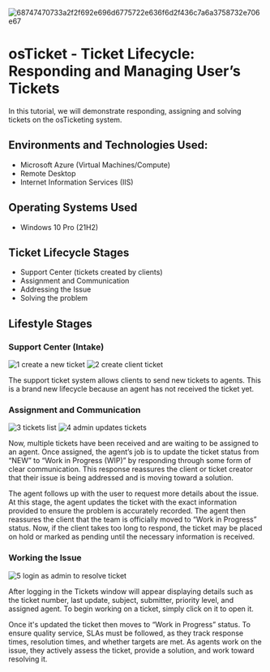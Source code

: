 ![68747470733a2f2f692e696d6775722e636f6d2f436c7a6a3758732e706e67](https://github.com/user-attachments/assets/d0498ad8-6895-49d5-9223-1698e0720dc2)

# osTicket - Ticket Lifecycle: Responding and Managing User’s Tickets

In this tutorial, we will demonstrate responding, assigning and solving tickets on the osTicketing system.

## Environments and Technologies Used:

* Microsoft Azure (Virtual Machines/Compute)
* Remote Desktop
* Internet Information Services (IIS)

## Operating Systems Used

* Windows 10 Pro (21H2)

## Ticket Lifecycle Stages

* Support Center (tickets created by clients)
* Assignment and Communication
* Addressing the Issue 
* Solving the problem

## Lifestyle Stages

### Support Center (Intake)
![1  create a new ticket](https://github.com/user-attachments/assets/f13c30cd-32f1-48c0-b64f-788ef1c2c6c0)
![2  create client ticket](https://github.com/user-attachments/assets/0ec81b80-f374-43d7-b156-12e4f5c52f67)

The support ticket system allows clients to send new tickets to agents. This is a brand new lifecycle because an agent has not received the ticket yet.

### Assignment and Communication 
![3  tickets list](https://github.com/user-attachments/assets/0ea09556-1604-40f8-80c6-58aca2551316)
![4  admin updates tickets](https://github.com/user-attachments/assets/203303b6-d64d-4173-80ea-117730e81fa3)

Now, multiple tickets have been received and are waiting to be assigned to an agent. Once assigned, the agent’s job is to update the ticket status from “NEW” to “Work in Progress (WIP)” by responding through some form of clear communication. This response reassures the client or ticket creator that their issue is being addressed and is moving toward a solution. 

The agent follows up with the user to request more details about the issue. At this stage, the agent updates the ticket with the exact information provided to ensure the problem is accurately recorded. The agent then reassures the client that the team is officially moved to “Work in Progress” status. Now, if the client takes too long to respond, the ticket may be placed on hold or marked as pending until the necessary information is received. 

### Working the Issue

![5  login as admin to resolve ticket](https://github.com/user-attachments/assets/ae416bf8-8480-4fef-b3dd-e7fdb3ed27ee)

After logging in the Tickets window will appear displaying details such as the ticket number, last update, subject, submitter, priority level, and assigned agent. To begin working on a ticket, simply click on it to open it.

Once it's updated the ticket then moves to “Work in Progress” status. To ensure quality service, SLAs must be followed, as they track response times, resolution times, and whether targets are met. As agents work on the issue, they actively assess the ticket, provide a solution, and work toward resolving it.









